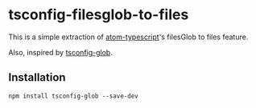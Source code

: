 # tsconfig-filesglob-to-files

This is a simple extraction of [atom-typescript](https://github.com/TypeStrong/atom-typescript/blob/master/docs/tsconfig.md)'s filesGlob to files feature.

Also, inspired by [tsconfig-glob](https://github.com/wjohnsto/tsconfig-glob).

## Installation

`npm install tsconfig-glob --save-dev`
